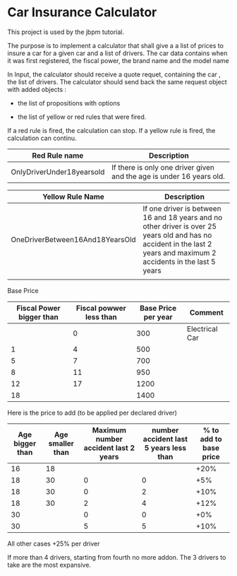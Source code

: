 # Car Insurance Calculator

This project is used by the jbpm tutorial.

The purpose is to implement a calculator that shall give a a list of prices to insure a car for a given car and a list of drivers.
The car data contains when it was first registered, the fiscal power, the brand name and the model name

In Input, the calculator should receive a quote requet, containing the car , the list of drivers. The calculator should send back the same request object with added objects :

* the list of propositions with options

* the list of yellow or red rules that were fired.


If a red rule is fired, the calculation can stop. If a yellow rule is fired, the calculation can continu.

| Red Rule name | Description |
| --- | --- |
| OnlyDriverUnder18yearsold | If there is only one driver given and the age is under 16 years old. |

| Yellow Rule Name | Description |
| --- | --- |
| OneDriverBetween16And18YearsOld | If one driver is between 16 and 18 years and no other driver is  over 25 years old and has no accident in the last 2 years and maximum 2 accidents in the last 5 years |
|  |  |

Base Price

| Fiscal Power bigger than | Fiscal powwer less than | Base Price per year | Comment |
| --- | --- | --- | --- |
|  | 0 | 300 | Electrical Car |
| 1 | 4 | 500 |  |
| 5 | 7 | 700 |  |
| 8 | 11 | 950 |  |
| 12 | 17 | 1200 |  |
| 18 |  | 1400 |  |

Here is the price to add (to be applied per declared driver)


| Age bigger than | Age smaller than | Maximum number accident last 2 years  | number accident last 5 years less than | % to add to base price |
| --- | --- | --- | --- | --- |
|   16  | 18  |  | | +20% |
| 18 | 30 | 0| 0| +5% |
| 18 | 30 | 0| 2 | +10% |
| 18 | 30 | 2| 4| +12%  |
| 30 |  | 0| 0| +0% |
| 30 | | 5 | 5 | +10% |
All other cases +25% per driver

If more than 4 drivers, starting from fourth no more addon. The 3 drivers to take are the most expansive.









